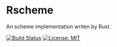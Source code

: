 # Rscheme
An scheme implementation writen by Rust.

[![Build Status](https://travis-ci.org/chylli/Rscheme.svg?branch=master)](https://travis-ci.org/chylli/Rscheme)
[![License: MIT](https://img.shields.io/badge/License-MIT-green.svg)](https://opensource.org/licenses/MIT)


